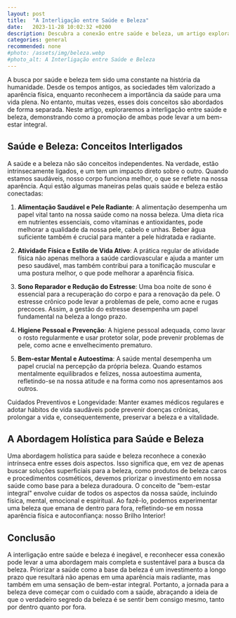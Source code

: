 ```yaml
---
layout: post
title:  "A Interligação entre Saúde e Beleza"
date:   2023-11-28 10:02:32 +0200
description: Descubra a conexão entre saúde e beleza, um artigo explorando como a harmonia desses aspectos promove um bem-estar integral.
categories: general
recommended: none
#photo: /assets/img/beleza.webp
#photo_alt: A Interligação entre Saúde e Beleza
---
```


A busca por saúde e beleza tem sido uma constante na história da humanidade. Desde os tempos antigos, as sociedades têm valorizado a aparência física, 
enquanto reconhecem a importância da saúde para uma vida plena. No entanto, muitas vezes, esses dois conceitos são abordados de forma separada. 
Neste artigo, exploraremos a interligação entre saúde e beleza, demonstrando como a promoção de ambas pode levar a um bem-estar integral.

## Saúde e Beleza: Conceitos Interligados
A saúde e a beleza não são conceitos independentes. Na verdade, estão intrinsecamente ligados, e um tem um impacto direto sobre o outro. 
Quando estamos saudáveis, nosso corpo funciona melhor, o que se reflete na nossa aparência. Aqui estão algumas maneiras pelas quais saúde e 
beleza estão conectadas:

1. **Alimentação Saudável e Pele Radiante**: A alimentação desempenha um papel vital tanto na nossa saúde como na nossa beleza. 
Uma dieta rica em nutrientes essenciais, como vitaminas e antioxidantes, pode melhorar a qualidade da nossa pele, cabelo e unhas. 
Beber água suficiente também é crucial para manter a pele hidratada e radiante.

2. **Atividade Física e Estilo de Vida Ativo**: A prática regular de atividade física não apenas melhora a saúde cardiovascular e ajuda a manter 
um peso saudável, mas também contribui para a tonificação muscular e uma postura melhor, o que pode melhorar a aparência física.

3. **Sono Reparador e Redução do Estresse**: Uma boa noite de sono é essencial para a recuperação do corpo e para a renovação da pele. 
O estresse crônico pode levar a problemas de pele, como acne e rugas precoces. Assim, a gestão do estresse desempenha um papel fundamental na 
beleza a longo prazo.

4. **Higiene Pessoal e Prevenção**: A higiene pessoal adequada, como lavar o rosto regularmente e usar protetor solar, pode prevenir problemas 
de pele, como acne e envelhecimento prematuro.

5. **Bem-estar Mental e Autoestima**: A saúde mental desempenha um papel crucial na percepção da própria beleza. Quando estamos mentalmente equilibrados e felizes, nossa autoestima aumenta, refletindo-se na nossa atitude e na forma como nos apresentamos aos outros.

Cuidados Preventivos e Longevidade: Manter exames médicos regulares e adotar hábitos de vida saudáveis pode prevenir doenças crônicas, prolongar a 
vida e, consequentemente, preservar a beleza e a vitalidade.

## A Abordagem Holística para Saúde e Beleza
Uma abordagem holística para saúde e beleza reconhece a conexão intrínseca entre esses dois aspectos. Isso significa que, em vez de
apenas buscar soluções superficiais para a beleza, como produtos de beleza caros e procedimentos cosméticos, devemos priorizar o investimento em 
nossa saúde como base para a beleza duradoura.
O conceito de "bem-estar integral" envolve cuidar de todos os aspectos da nossa saúde, incluindo física, mental, emocional e espiritual. Ao fazê-lo,
podemos experimentar uma beleza que emana de dentro para fora, refletindo-se em nossa aparência física e autoconfiança: nosso Brilho Interior!

## Conclusão
A interligação entre saúde e beleza é inegável, e reconhecer essa conexão pode levar a uma abordagem mais completa e sustentável para
a busca da beleza. Priorizar a saúde como a base da beleza é um investimento a longo prazo que resultará não apenas em uma aparência mais
radiante, mas também em uma sensação de bem-estar integral. Portanto, a jornada para a beleza deve começar com o cuidado com a saúde,
abraçando a ideia de que o verdadeiro segredo da beleza é se sentir bem consigo mesmo, tanto por dentro quanto por fora.

